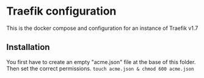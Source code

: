 # Traefik configuration
This is the docker compose and configuration for an instance of Traefik v1.7

## Installation
You first have to create an empty "acme.json" file at the base of this folder.
Then set the correct permissions.
`touch acme.json & chmod 600 acme.json`
